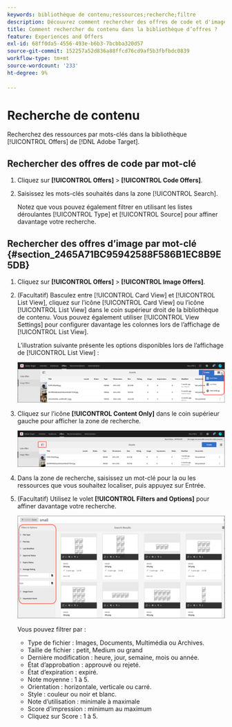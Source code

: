 ```yaml
---
keywords: bibliothèque de contenu;ressources;recherche;filtre
description: Découvrez comment rechercher des offres de code et d'image dans la bibliothèque d'offres Adobe [!DNL Target] .
title: Comment rechercher du contenu dans la bibliothèque d’offres ?
feature: Experiences and Offers
exl-id: 68ff0da5-4556-493e-b6b3-7bcbba320d57
source-git-commit: 152257a52d836a88ffcd76cd9af5b3fbfbdc0839
workflow-type: tm+mt
source-wordcount: '233'
ht-degree: 9%

---
```


# Recherche de contenu

Recherchez des ressources par mots-clés dans la bibliothèque [!UICONTROL Offers] de [!DNL Adobe Target].

## Rechercher des offres de code par mot-clé

1. Cliquez sur **[!UICONTROL Offers]** > **[!UICONTROL Code Offers]**.
1. Saisissez les mots-clés souhaités dans la zone [!UICONTROL Search].

   Notez que vous pouvez également filtrer en utilisant les listes déroulantes [!UICONTROL Type] et [!UICONTROL Source] pour affiner davantage votre recherche.

## Rechercher des offres d’image par mot-clé {#section_2465A71BC95942588F586B1EC8B9E5DB}

1. Cliquez sur **[!UICONTROL Offers]** > **[!UICONTROL Image Offers]**.

1. (Facultatif) Basculez entre [!UICONTROL Card View] et [!UICONTROL List View], cliquez sur l’icône [!UICONTROL Card View] ou l’icône [!UICONTROL List View] dans le coin supérieur droit de la bibliothèque de contenu. Vous pouvez également utiliser [!UICONTROL View Settings] pour configurer davantage les colonnes lors de l’affichage de [!UICONTROL List View].

   L’illustration suivante présente les options disponibles lors de l’affichage de [!UICONTROL List View] :

   ![Options du mode Liste](/help/main/c-experiences/c-manage-content/assets/view-settings-options.png)

1. Cliquez sur l’icône **[!UICONTROL Content Only]** dans le coin supérieur gauche pour afficher la zone de recherche.

   ![Option Contenu uniquement](/help/main/c-experiences/c-manage-content/assets/content-only.png)

1. Dans la zone de recherche, saisissez un mot-clé pour la ou les ressources que vous souhaitez localiser, puis appuyez sur Entrée.

1. (Facultatif) Utilisez le volet **[!UICONTROL Filters and Options]** pour affiner davantage votre recherche.

   ![Panneau Filtre et options](/help/main/c-experiences/c-manage-content/assets/filter-and-options.png)

   Vous pouvez filtrer par :

   * Type de fichier : Images, Documents, Multimédia ou Archives.
   * Taille de fichier : petit, Medium ou grand
   * Dernière modification : heure, jour, semaine, mois ou année.
   * État d’approbation : approuvé ou rejeté.
   * État d’expiration : expiré.
   * Note moyenne : 1 à 5.
   * Orientation : horizontale, verticale ou carré.
   * Style : couleur ou noir et blanc.
   * Note d’utilisation : minimale à maximale
   * Score d’impression : minimum au maximum
   * Cliquez sur Score : 1 à 5.
